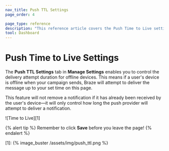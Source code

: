 ```yaml
---
nav_title: Push TTL Settings
page_order: 4

page_type: reference
description: "This reference article covers the Push Time to Live settings page in the Braze Dashboard."
tool: Dashboard
---
```


# Push Time to Live Settings

The **Push TTL Settings** tab in **Manage Settings** enables you to control the delivery attempt duration for offline devices. This means if a user's device is offline when your campaign sends, Braze will attempt to deliver the message up to your set time on this page.

This feature will not remove a notification if it has already been received by the user's device—it will only control how long the push provider will attempt to deliver a notification.

![Time to Live][1]

{% alert tip %}
Remember to click **Save** before you leave the page!
{% endalert %}

[1]: {% image_buster /assets/img/push_ttl.png %}
